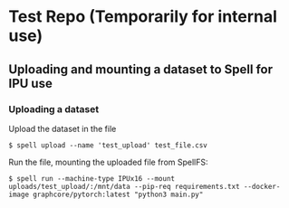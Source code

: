 # Test Repo (Temporarily for internal use)

## Uploading and mounting a dataset to Spell for IPU use

### Uploading a dataset

Upload the dataset in the file

```ShellSession
$ spell upload --name 'test_upload' test_file.csv
```

Run the file, mounting the uploaded file from SpellFS:

```ShellSession
$ spell run --machine-type IPUx16 --mount uploads/test_upload/:/mnt/data --pip-req requirements.txt --docker-image graphcore/pytorch:latest "python3 main.py"
```
